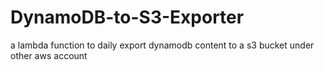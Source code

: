 # DynamoDB-to-S3-Exporter
a lambda function to daily export dynamodb content to a s3 bucket under other aws account
